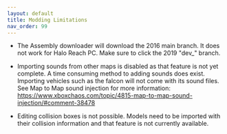 ```yaml
---
layout: default
title: Modding Limitations
nav_order: 99
---
```

* The Assembly downloader will download the 2016 main branch. It does not work for Halo Reach PC. Make sure to click the 2019 "dev_" branch.

* Importing sounds from other maps is disabled as that feature is not yet complete. A time consuming method to adding sounds does exist. Importing vehicles such as the falcon will not come with its sound files.
See Map to Map sound injection for more information:
https://www.xboxchaos.com/topic/4815-map-to-map-sound-injection/#comment-38478

* Editing collision boxes is not possible. Models need to be imported with their collision information and that feature is not currently available.
